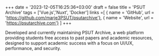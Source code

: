 +++
date = '2023-12-05T16:25:36+03:00'
draft = false
title = 'PSUT Archive'
tags = ['Vue.js','Nuxt', 'Docker']
links =[
  { name = 'GitHub', url = 'https://github.com/marje3PSUT/psutarchive'},
  { name = 'Website', url = 'https://psutarchive.com'}
]
+++

Developed and currently maintaining PSUT Archive, a web platform providing students free access to past papers and academic resources, designed to support academic success with a focus on UI/UX, performance, and security.
